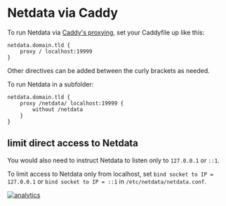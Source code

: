 <!--
---
title: "Netdata via Caddy"
custom_edit_url: https://github.com/netdata/netdata/edit/master/docs/Running-behind-caddy.md
---
-->

# Netdata via Caddy

To run Netdata via [Caddy's proxying,](https://caddyserver.com/docs/proxy) set your Caddyfile up like this:

```caddyfile
netdata.domain.tld {
    proxy / localhost:19999
}
```

Other directives can be added between the curly brackets as needed.

To run Netdata in a subfolder:

```caddyfile
netdata.domain.tld {
    proxy /netdata/ localhost:19999 {
        without /netdata
    }
}
```

## limit direct access to Netdata

You would also need to instruct Netdata to listen only to `127.0.0.1` or `::1`.

To limit access to Netdata only from localhost, set `bind socket to IP = 127.0.0.1` or `bind socket to IP = ::1` in `/etc/netdata/netdata.conf`.

[![analytics](https://www.google-analytics.com/collect?v=1&aip=1&t=pageview&_s=1&ds=github&dr=https%3A%2F%2Fgithub.com%2Fnetdata%2Fnetdata&dl=https%3A%2F%2Fmy-netdata.io%2Fgithub%2Fdocs%2FRunning-behind-caddy&_u=MAC~&cid=5792dfd7-8dc4-476b-af31-da2fdb9f93d2&tid=UA-64295674-3)](<>)
